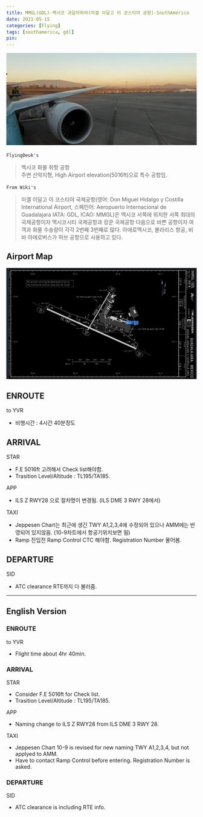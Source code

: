 ```yaml
---
title: MMGL(GDL)-멕시코 과달라하라(미겔 이달고 이 코스티야 공항)-SouthAmerica
date: 2021-05-15
categories: [Flying]
tags: [southamerica, gdl]
pin:
---
```


![gdl](/img/flying/airport/gdl.jpg)

`FlyingDeuk's`
>멕시코 화물 취항 공항 <br>
주변 산악지형, High Airport elevation(5016ft)으로 특수 공항임.

`From Wiki's`
>미겔 이달고 이 코스티야 국제공항(영어: Don Miguel Hidalgo y Costilla International Airport, 스페인어: Aeropuerto Internacional de Guadalajara IATA: GDL, ICAO: MMGL)은 멕시코 서쪽에 위치한 서쪽 최대의 국제공항이자 멕시코시티 국제공항과 캉쿤 국제공항 다음으로 바쁜 공항이자 여객과 화물 수송량이 각각 2번째 3번째로 많다. 아에로멕시코, 볼라리스 항공, 비바 아에로버스가 허브 공항으로 사용하고 있다.

## Airport Map
![gdl](/img/flying/airport/gdl_ap.jpg)


## ENROUTE
to YVR
- 비행시간 : 4시간 40분정도

## ARRIVAL
STAR
- F.E 5016ft 고려해서 Check list해야함.  
- Trasition Level/Altitude : TL195/TA185.

APP
- ILS Z RWY28 으로 절차명이 변경됨. (ILS DME 3 RWY 28에서)

TAXI
- Jeppesen Chart는 최근에 생긴 TWY A1,2,3,4에 수정되어 있으나 AMM에는 반영되어 있지않음. (10-9차트에서 항공기위치보면 됨)
- Ramp 진입전 Ramp Control CTC 해야함. Registration Number 물어봄.  


## DEPARTURE
SID
- ATC clearance RTE까지 다 불러줌.

-------------

## English Version

### ENROUTE
to YVR
- Flight time about 4hr 40min.

### ARRIVAL
STAR
- Consider F.E 5016ft for Check list.  
- Trasition Level/Altitude : TL195/TA185.

APP
- Naming change to ILS Z RWY28 from ILS DME 3 RWY 28.

TAXI
- Jeppesen Chart 10-9 is revised for new naming TWY A1,2,3,4, but not applyed to AMM.
- Have to contact Ramp Control before entering. Registration Number is asked.  

### DEPARTURE
SID
- ATC clearance is including RTE info.
